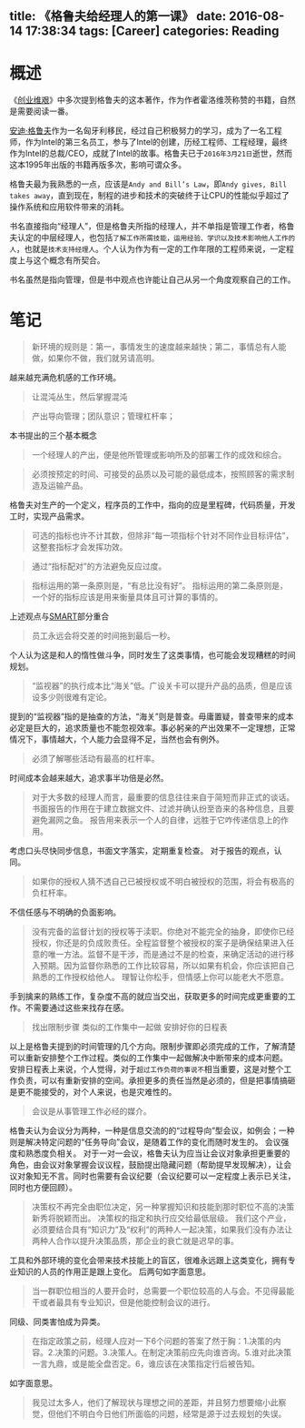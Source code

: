 title: 《格鲁夫给经理人的第一课》
date: 2016-08-14 17:38:34
tags: [Career]
categories: Reading
---

# 概述

《[创业维艰](https://book.douban.com/subject/26306686/)》中多次提到格鲁夫的这本著作，作为作者霍洛维茨称赞的书籍，自然是需要阅读一番。

[安迪·格鲁夫](https://en.wikipedia.org/wiki/Andrew_Grove)作为一名匈牙利移民，经过自己积极努力的学习，成为了一名工程师，作为Intel的第三名员工，参与了Intel的创建，历经工程师、工程经理，最终作为Intel的总裁/CEO，成就了Intel的故事。格鲁夫已于`2016年3月21日`逝世，然而这本1995年出版的书籍再版多次，影响可谓众多。

格鲁夫最为我熟悉的一点，应该是`Andy and Bill’s Law`，即`Andy gives, Bill takes away`，直到现在，制程的进步和技术的突破终于让CPU的性能似乎超过了操作系统和应用软件带来的消耗。

书名直接指向“经理人”，但是格鲁夫所指的经理人，并不单指是管理工作者，格鲁夫认定的中层经理人，也包括`了解工作所需技能，运用经验、学识以及技术影响他人工作的人`，也就是`技术支持经理人`。个人认为作为有一定的工作年限的工程师来说，一定程度上与这个概念有所契合。

书名虽然是指向管理，但是书中观点也许能让自己从另一个角度观察自己的工作。

# 笔记

> 新环境的规则是：第一，事情发生的速度越来越快；第二，事情总有人能做，如果你不做，我们就另请高明。

越来越充满危机感的工作环境。

> 让混沌丛生，然后掌握混沌

> 产出导向管理；团队意识；管理杠杆率；

本书提出的三个基本概念

> 一个经理人的产出，便是他所管理或影响所及的部署工作的成效和综合。

> 必须按预定的时间、可接受的品质以及可能的最低成本，按照顾客的需求制造及运输产品。

格鲁夫对生产的一个定义，程序员的工作中，指向的应是里程碑，代码质量，开发工时，实现产品需求。

> 可选的指标也许不计其数，但除非“每一项指标个针对不同作业目标评估”，这整套指标才会发挥功效。

> 通过“指标配对”的方法避免反应过度。

> 指标运用的第一条原则是，“有总比没有好”。
> 指标运用的第二条原则是，一个好的指标应该是用来衡量具体且可计算的事情的。

上述观点与[SMART](https://zh.wikipedia.org/wiki/SMART%E5%8E%9F%E5%88%99)部分重合

> 员工永远会将交差的时间拖到最后一秒。

个人认为这是和人的惰性做斗争，同时发生了这类事情，也可能会发现糟糕的时间规划。

> “监视器”的执行成本比“海关”低。广设关卡可以提升产品的品质，但是应该设多少则很难有定论。

提到的“监视器”指的是抽查的方法，“海关”则是普查。毋庸置疑，普查带来的成本必定是巨大的，追求质量也不能忽视效率。事必躬亲的产出效果不一定理想，正常情况下，事情越大，个人能力会显得不足，当然也会有例外。

> 必须了解哪些活动有最高的杠杆率。

时间成本会越来越大，追求事半功倍是必然。

> 对于大多数的经理人而言，最重要的信息往往来自于简短而非正式的谈话。
> 书面报告的作用在于建立数据文件、过滤并确认纷至沓来的各种信息，且要避免漏网之鱼。
> 报告用来表示一个人的自律，远胜于它咋传递信息上的作用。

考虑口头尽快同步信息，书面文字落实，定期重复检查。
对于报告的观点，认同。

> 如果你的授权人猜不透自己已被授权或不明白被授权的范围，将会有极高的负杠杆率。

不信任感与不明确的负面影响。

> 没有完备的监督计划的授权等于渎职。你绝对不能完全的抽身，即使你已经授权，你还是的负成败责任。全程监督整个被授权的案子是确保结果进入任意的唯一方法。监督不是干涉，而是通过不是的检查，来确定活动的进行移入预期。因为监督你熟悉的工作比较容易，所以如果有机会，你应该把自己熟悉的工作授权给他人。
> 理智让你松手，但情感上你可以能老大不愿意。

手到擒来的熟练工作，复杂度不高的就应当交出，获取更多的时间完成更重要的工作。不需要通过这些来找存在感。

> 找出限制步骤
> 类似的工作集中一起做
> 安排好你的日程表

以上是格鲁夫提到的时间管理的几个方向。限制步骤即必须完成的工作，了解清楚可以重新安排整个工作过程。类似的工作集中一起做解决中断带来的成本问题。
安排日程表上来说，个人觉得，对于`超过工作负荷的事说不`相当重要，这是对整个工作负责，可以有重新安排的空间。承担更多的责任当然是必须的，但是把事情搞砸是更不能接受的，对个人来说，也是灾难性的。

> 会议是从事管理工作必经的媒介。

格鲁夫认为会议分为两种，一种是信息交流的的“过程导向”型会议，如例会；一种则是解决特定问题的“任务导向”会议，是随着工作的变化而随时发生的。
会议强度和熟悉度负相关。
对于一对一会议，格鲁夫认为应当让会议对象承担更重要的角色，由会议对象掌握会议议程，鼓励提出隐藏问题（帮助提早发现解决），让会议对象知无不言。同时也需要有会议纪要（会议纪要可以一定程度上表示已关注，同时也方便回顾）。

> 决策权不再完全由职位决定，另一种掌握知识和技能到那时职位不高的决策新秀将脱颖而出。
> 决策权的指定和执行应交给最低层级。
> 我们这个产业，必须要结合具有“知识力”及“权利”的两种人一起决策，如果我们没有办法让两种人合作以提升决策品质，那企业的衰亡就是迟早的事。

工具和外部环境的变化会带来技术技能上的盲区，很难永远跟上这类变化，拥有专业知识的人员的作用正是跟上变化。
后两句如字面意思。

> 当一群职位相当的人要开会时，总需要一个职位较高的人与会。不见得最能干或者最具有专业知识，但是他能控制会议的进行。

同级、同类害怕成为异类。

> 在指定政策之前，经理人应对一下6个问题的答案了然于胸：1.决策的内容。2.决策的问题。3.决策人。在制定决策前应先向谁咨询。5.谁对此决策一言九鼎，或是能全盘否定。6，谁应该在决策指定行后被告知。

如字面意思。

> 我见过太多人，他们了解现状与理想之间的差距，并且努力想要缩小此察觉，但他们不明白今日他们所面临的问题，经常是源于过去规划的失误。



